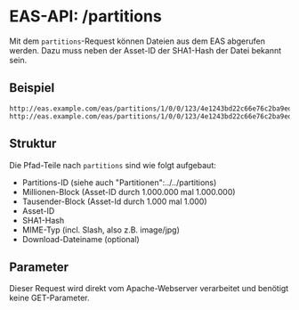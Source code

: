 #  EAS-API: /partitions

Mit dem `partitions`-Request können Dateien aus dem EAS abgerufen werden. Dazu muss neben der Asset-ID der SHA1-Hash der Datei bekannt sein.

##  Beispiel

~~~
http://eas.example.com/eas/partitions/1/0/0/123/4e1243bd22c66e76c2ba9eddc1f91394e57f9f83/image/jpg
http://eas.example.com/eas/partitions/1/0/0/123/4e1243bd22c66e76c2ba9eddc1f91394e57f9f83/image/jpg/sameFileButOtherName.jpg
~~~


##  Struktur

Die Pfad-Teile nach `partitions` sind wie folgt aufgebaut:

* Partitions-ID (siehe auch "Partitionen":../../partitions)
* Millionen-Block (Asset-ID durch 1.000.000 mal 1.000.000)
* Tausender-Block (Asset-Id durch 1.000 mal 1.000)
* Asset-ID
* SHA1-Hash
* MIME-Typ (incl. Slash, also z.B. image/jpg)
* Download-Dateiname (optional)

##  Parameter

Dieser Request wird direkt vom Apache-Webserver verarbeitet und benötigt keine GET-Parameter.
